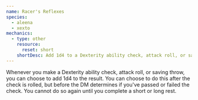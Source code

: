 ```yaml
---
name: Racer's Reflexes
species:
  - aleena
  - xexto
mechanics:
  - type: other
    resource:
      reset: short
    shortDesc: Add 1d4 to a Dexterity ability check, attack roll, or saving throw.
---
```

Whenever you make a Dexterity ability check, attack roll, or saving throw, you can choose to add 1d4 to the result. You can choose to do this after the check is rolled, but before the DM determines if you've passed or failed the check. You cannot do so again until you complete a short or long rest.
